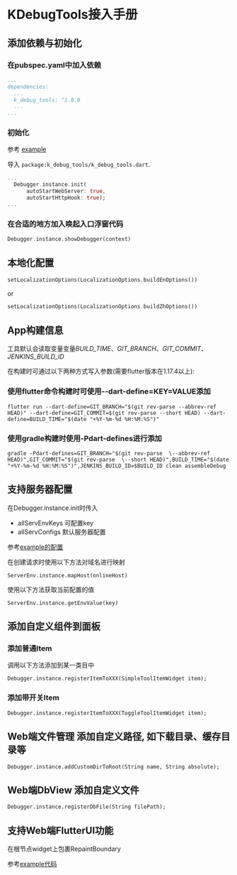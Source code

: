 # KDebugTools接入手册


## 添加依赖与初始化

### 在pubspec.yaml中加入依赖

```yaml
...
dependencies:
  ...
  k_debug_tools: ^1.0.0
  ...
...
```

### 初始化

参考 [example](../tools_plugin/example/lib/main.dart)

导入 `package:k_debug_tools/k_debug_tools.dart`.

```dart
...
  Debugger.instance.init(
      autoStartWebServer: true,
      autoStartHttpHook: true);
...
```


### 在合适的地方加入唤起入口浮窗代码

```dart
Debugger.instance.showDebugger(context)
```

## 本地化配置

```dart
setLocalizationOptions(LocalizationOptions.buildEnOptions())
```
or
```dart
setLocalizationOptions(LocalizationOptions.buildZhOptions())
```

## App构建信息

工具默认会读取变量变量*BUILD_TIME*、*GIT_BRANCH*、*GIT_COMMIT*、*JENKINS_BUILD_ID*

在构建时可通过以下两种方式写入参数(需要flutter版本在1.17.4以上):

### 使用flutter命令构建时可使用\--dart-define=KEY=VALUE添加

```
flutter run --dart-define=GIT_BRANCH="$(git rev-parse --abbrev-ref HEAD)" --dart-define=GIT_COMMIT=$(git rev-parse --short HEAD) --dart-define=BUILD_TIME="$(date "+%Y-%m-%d %H:%M:%S")"
```
### 使用gradle构建时使用-Pdart-defines进行添加

```
gradle -Pdart-defines=GIT_BRANCH="$(git rev-parse  \--abbrev-ref HEAD)",GIT_COMMIT="$(git rev-parse  \--short HEAD)",BUILD_TIME="$(date "+%Y-%m-%d %H:%M:%S")",JENKINS_BUILD_ID=$BUILD_ID clean assembleDebug
```

## 支持服务器配置

在Debugger.instance.init时传入  
* allServEnvKeys 可配置key
* allServConfigs 默认服务器配置

参考[example的配置](../tools_plugin/example/lib/demo_serv_config.dart)

在创建请求时使用以下方法对域名进行映射

```
ServerEnv.instance.mapHost(onlineHost)
```

使用以下方法获取当前配置的值

```
ServerEnv.instance.getEnvValue(key)
```

## 添加自定义组件到面板

### 添加普通Item

调用以下方法添加到某一类目中

```
Debugger.instance.registerItemToXXX(SimpleToolItemWidget item);
```

### 添加带开关Item

```
Debugger.instance.registerItemToXXX(ToggleToolItemWidget item);
```

## Web端文件管理 添加自定义路径, 如下载目录、缓存目录等

```
Debugger.instance.addCustomDirToRoot(String name, String absolute);
```

## Web端DbView 添加自定义文件

```
Debugger.instance.registerDbFile(String filePath);
```

## 支持Web端FlutterUI功能

在根节点widget上包裹RepaintBoundary

参考[example代码](../tools_plugin/example/lib/main.dart)


